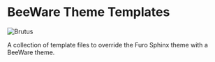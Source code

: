 # BeeWare Theme Templates

![Brutus](_static/images/brutus-32.png)

A collection of template files to override the Furo Sphinx theme with a BeeWare theme.

